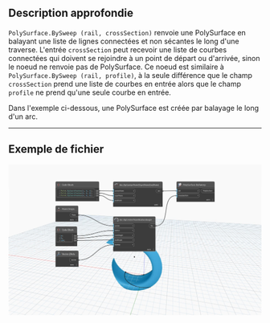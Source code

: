 ## Description approfondie
`PolySurface.BySweep (rail, crossSection)` renvoie une PolySurface en balayant une liste de lignes connectées et non sécantes le long d'une traverse. L'entrée `crossSection` peut recevoir une liste de courbes connectées qui doivent se rejoindre à un point de départ ou d'arrivée, sinon le noeud ne renvoie pas de PolySurface. Ce noeud est similaire à `PolySurface.BySweep (rail, profile)`, à la seule différence que le champ `crossSection` prend une liste de courbes en entrée alors que le champ `profile` ne prend qu'une seule courbe en entrée.

Dans l'exemple ci-dessous, une PolySurface est créée par balayage le long d'un arc.


___
## Exemple de fichier

![PolySurface.BySweep](./Autodesk.DesignScript.Geometry.PolySurface.BySweep_img.jpg)
